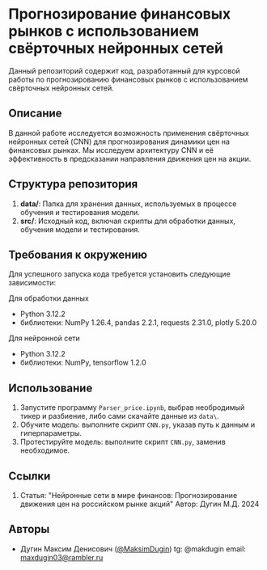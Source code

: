 # Прогнозирование финансовых рынков с использованием свёрточных нейронных сетей

Данный репозиторий содержит код, разработанный для курсовой работы по прогнозированию финансовых рынков с использованием свёрточных нейронных сетей.

## Описание

В данной работе исследуется возможность применения свёрточных нейронных сетей (CNN) для прогнозирования динамики цен на финансовых рынках. Мы исследуем архитектуру CNN и её эффективность в предсказании направления движения цен на акции. 

## Структура репозитория

1. **data/**: Папка для хранения данных, используемых в процессе обучения и тестирования модели.
2. **src/**: Исходный код, включая скрипты для обработки данных, обучения модели и тестирования.

## Требования к окружению

Для успешного запуска кода требуется установить следующие зависимости:

Для обработки данных
- Python 3.12.2
- библиотеки: NumPy 1.26.4, pandas 2.2.1, requests 2.31.0, plotly 5.20.0

Для нейронной сети
- Python 3.12.2
- библиотеки: NumPy, tensorflow 1.2.0

## Использование

1. Запустите программу `Parser_price.ipynb`, выбрав необродимый тикер и разбиение, либо сами скачайте данные из `data\`.
2. Обучите модель: выполните скрипт `CNN.py`, указав путь к данным и гиперпараметры.
3. Протестируйте модель: выполните скрипт `CNN.py`, заменив необходимое.

## Ссылки

1. Статья: "Нейронные сети в мире финансов: Прогнозирование движения цен на российском рынке акций" Автор: Дугин М.Д. 2024

## Авторы

- Дугин Максим Денисович ([@MaksimDugin](https://github.com/MaksimDugin))
tg: @makdugin
email: maxdugin03@rambler.ru
